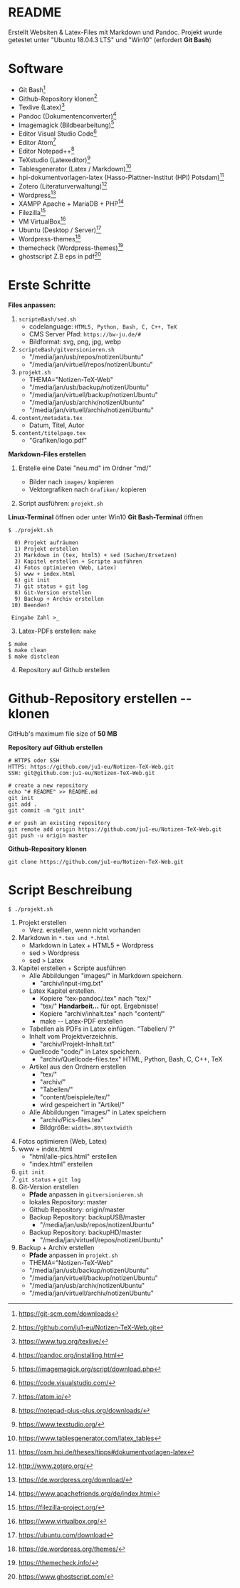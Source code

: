 # README
<!--ju 11-Aug-20 -->
Erstellt Websiten & Latex-Files mit Markdown und Pandoc.
Projekt wurde getestet unter "Ubuntu 18.04.3 LTS" und "Win10" 
(erfordert **Git Bash**)    
    
# Software

- Git Bash[^1]
- Github-Repository klonen[^2]
- Texlive (Latex)[^3]
- Pandoc (Dokumentenconverter)[^4]
- Imagemagick (Bildbearbeitung)[^5]
- Editor Visual Studio Code[^6]
- Editor Atom[^7]
- Editor Notepad++[^8]
- TeXstudio (Latexeditor)[^9]
- Tablesgenerator (Latex / Markdown)[^10] 
- hpi-dokumentvorlagen-latex (Hasso-Plattner-Institut (HPI) Potsdam)[^11] 
- Zotero (Literaturverwaltung)[^12]
- Wordpress[^13]
- XAMPP Apache + MariaDB + PHP[^14]
- Filezilla[^15]
- VM VirtualBox[^16]
- Ubuntu (Desktop / Server)[^17]
- Wordpress-themes[^18]
- themecheck (Wordpress-themes)[^19]
- ghostscript Z.B eps in pdf[^20]

[^1]: <https://git-scm.com/downloads>
[^2]: <https://github.com/ju1-eu/Notizen-TeX-Web.git>
[^3]: <https://www.tug.org/texlive/>
[^4]: <https://pandoc.org/installing.html>
[^5]: <https://imagemagick.org/script/download.php>
[^6]: <https://code.visualstudio.com/>
[^7]: <https://atom.io/>
[^8]: <https://notepad-plus-plus.org/downloads/>
[^9]: <https://www.texstudio.org/>
[^10]: <https://www.tablesgenerator.com/latex_tables>
[^11]: <https://osm.hpi.de/theses/tipps#dokumentvorlagen-latex>
[^12]: <http://www.zotero.org/>
[^13]: <https://de.wordpress.org/download/>
[^14]: <https://www.apachefriends.org/de/index.html>
[^15]: <https://filezilla-project.org/>
[^16]: <https://www.virtualbox.org/>
[^17]: <https://ubuntu.com/download>
[^18]: <https://de.wordpress.org/themes/>
[^19]: <https://themecheck.info/>
[^20]: <https://www.ghostscript.com/>

# Erste Schritte

**Files anpassen:**

1. `scripteBash/sed.sh`
	- codelanguage: `HTML5, Python, Bash, C, C++, TeX`
	- CMS Server Pfad: `https://bw-ju.de/#`
	- Bildformat: svg, png, jpg, webp
2. `scripteBash/gitversionieren.sh`
	- "/media/jan/usb/repos/notizenUbuntu"
	- "/media/jan/virtuell/repos/notizenUbuntu"
3. `projekt.sh`
	- THEMA="Notizen-TeX-Web"
	- "/media/jan/usb/backup/notizenUbuntu"
	- "/media/jan/virtuell/backup/notizenUbuntu"
	- "/media/jan/usb/archiv/notizenUbuntu"
	- "/media/jan/virtuell/archiv/notizenUbuntu"
4. `content/metadata.tex`
	- Datum, Titel, Autor
5. `content/titelpage.tex`
	- "Grafiken/logo.pdf"

**Markdown-Files erstellen**
	
1. Erstelle eine Datei "neu.md" im Ordner "md/"
	- Bilder nach `images/` kopieren
	- Vektorgrafiken  nach `Grafiken/` kopieren
	
2. Script ausführen: `projekt.sh`

**Linux-Terminal** öffnen oder unter Win10 **Git Bash-Terminal** öffnen

```
$ ./projekt.sh

  0) Projekt aufräumen
  1) Projekt erstellen
  2) Markdown in (tex, html5) + sed (Suchen/Ersetzen)
  3) Kapitel erstellen + Scripte ausführen
  4) Fotos optimieren (Web, Latex)
  5) www + index.html
  6) git init
  7) git status + git log
  8) Git-Version erstellen
  9) Backup + Archiv erstellen
 10) Beenden?

 Eingabe Zahl >_
```

3. Latex-PDFs erstellen: `make`

``` 
$ make
$ make clean
$ make distclean
```

4. Repository auf Github erstellen

# Github-Repository erstellen -- klonen

GitHub's maximum file size of **50 MB**

**Repository auf Github erstellen**

```
# HTTPS oder SSH
HTTPS: https://github.com/ju1-eu/Notizen-TeX-Web.git
SSH: git@github.com:ju1-eu/Notizen-TeX-Web.git

# create a new repository 
echo "# README" >> README.md
git init
git add .
git commit -m "git init"
                
# or push an existing repository 
git remote add origin https://github.com/ju1-eu/Notizen-TeX-Web.git
git push -u origin master
```

**Github-Repository klonen**

```
git clone https://github.com/ju1-eu/Notizen-TeX-Web.git
```

# Script Beschreibung

`$ ./projekt.sh`

1. Projekt erstellen
	- Verz. erstellen, wenn nicht vorhanden
2. Markdown in `*.tex und *.html`
	- Markdown in Latex + HTML5 + Wordpress
	- sed > Wordpress
	- sed > Latex
3. Kapitel erstellen + Scripte ausführen
	- Alle Abbildungen "images/" in Markdown speichern.
		- "archiv/input-img.txt"
	- Latex Kapitel erstellen.
		- Kopiere "tex-pandoc/.tex" nach "tex/"
		- "tex/" **Handarbeit...** für opt. Ergebnisse!
		- Kopiere "archiv/inhalt.tex" nach "content/"
		- make -- Latex-PDF erstellen
	- Tabellen als PDFs in Latex einfügen. "Tabellen/ ?"
	- Inhalt vom Projektverzeichnis.
	    - "archiv/Projekt-Inhalt.txt"
	- Quellcode "code/" in Latex speichern.
		- "archiv/Quellcode-files.tex"
	  HTML, Python, Bash, C, C++, TeX
	- Artikel aus den Ordnern erstellen
		- "tex/"
		- "archiv/"
		- "Tabellen/"
		- "content/beispiele/tex/"
		-  wird gespeichert in "Artikel/"
	- Alle Abbildungen "images/" in Latex speichern
		- "archiv/Pics-files.tex"
		- Bildgröße: `width=.80\textwidth`
4) Fotos optimieren (Web, Latex)
5) www + index.html
	- "html/alle-pics.html" erstellen
	- "index.html" erstellen
6) `git init`
7) `git status` + `git log`
8) Git-Version erstellen
	- **Pfade** anpassen in `gitversionieren.sh`
	- lokales Repository: master
	- Github Repository: origin/master
	- Backup Repository: backupUSB/master
		- "/media/jan/usb/repos/notizenUbuntu"
	- Backup Repository: backupHD/master
		- "/media/jan/virtuell/repos/notizenUbuntu"
9) Backup + Archiv erstellen
	- **Pfade** anpassen in `projekt.sh`
	- THEMA="Notizen-TeX-Web"
	- "/media/jan/usb/backup/notizenUbuntu"
	- "/media/jan/virtuell/backup/notizenUbuntu"
	- "/media/jan/usb/archiv/notizenUbuntu"
	- "/media/jan/virtuell/archiv/notizenUbuntu"